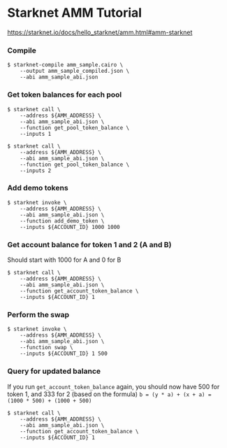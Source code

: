 # Starknet AMM Tutorial
https://starknet.io/docs/hello_starknet/amm.html#amm-starknet

### Compile
```
$ starknet-compile amm_sample.cairo \
    --output amm_sample_compiled.json \
    --abi amm_sample_abi.json
```

### Get token balances for each pool
```
$ starknet call \
    --address ${AMM_ADDRESS} \
    --abi amm_sample_abi.json \
    --function get_pool_token_balance \
    --inputs 1

$ starknet call \
    --address ${AMM_ADDRESS} \
    --abi amm_sample_abi.json \
    --function get_pool_token_balance \
    --inputs 2
```

### Add demo tokens
```
$ starknet invoke \
    --address ${AMM_ADDRESS} \
    --abi amm_sample_abi.json \
    --function add_demo_token \
    --inputs ${ACCOUNT_ID} 1000 1000
```

### Get account balance for token 1 and 2 (A and B) 
Should start with 1000 for A and 0 for B

```
$ starknet call \
    --address ${AMM_ADDRESS} \
    --abi amm_sample_abi.json \
    --function get_account_token_balance \
    --inputs ${ACCOUNT_ID} 1
```

### Perform the swap
```
$ starknet invoke \
    --address ${AMM_ADDRESS} \
    --abi amm_sample_abi.json \
    --function swap \
    --inputs ${ACCOUNT_ID} 1 500
```

### Query for updated balance
If you run `get_account_token_balance` again, you should now have 500 for token 1, and 333 for 2 (based on the formula)
`b = (y * a) + (x + a) = (1000 * 500) + (1000 + 500)`

```
$ starknet call \
    --address ${AMM_ADDRESS} \
    --abi amm_sample_abi.json \
    --function get_account_token_balance \
    --inputs ${ACCOUNT_ID} 1
```